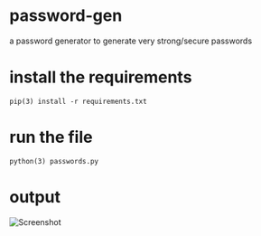 # password-gen
a password generator to generate very strong/secure passwords

# install the requirements
```pip(3) install -r requirements.txt```

# run the file
```python(3) passwords.py```

# output
![Screenshot](output.png)
